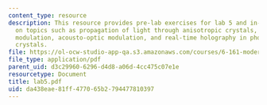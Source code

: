 ```yaml
---
content_type: resource
description: This resource provides pre-lab exercises for lab 5 and in-lab exercises
  on topics such as propagation of light through anisotropic crystals, electro-optic
  modulation, acousto-optic modulation, and real-time holography in photorefractive
  crystals.
file: https://ol-ocw-studio-app-qa.s3.amazonaws.com/courses/6-161-modern-optics-project-laboratory-fall-2005/da438eae81ff477065b2794477810397_lab5.pdf
file_type: application/pdf
parent_uid: d3c29960-6296-d4d8-a06d-4cc475c07e1e
resourcetype: Document
title: lab5.pdf
uid: da438eae-81ff-4770-65b2-794477810397
---
```

